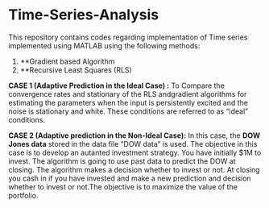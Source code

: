 # Time-Series-Analysis
This repository contains codes regarding implementation of Time series implemented using MATLAB using the following methods:

1) **Gradient based Algorithm
2) **Recursive Least Squares (RLS)

**CASE 1 (Adaptive Prediction in the Ideal Case) :** To Compare  the  convergence  rates  and  stationary  of  the  RLS  andgradient algorithms for estimating the parameters when the input is persistently excited and the noise is stationary and white.  These conditions are referred to as “ideal” conditions. 

**CASE 2 (Adaptive prediction in the Non-Ideal Case):**   In this case, the **DOW Jones data** stored in the data file ”DOW data” is used.  The objective in this case is to develop an autanted investment strategy.  You have initially $1M to invest.  The algorithm is going to use past data to predict the DOW at closing.  The algorithm makes a decision whether to invest or not. At closing you cash in if you have invested and make a new prediction and decision whether to invest or not.The objective is to maximize the value of the portfolio.
